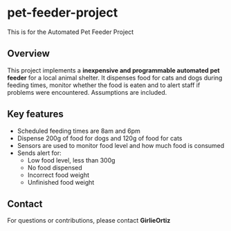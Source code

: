 # pet-feeder-project
This is for the Automated Pet Feeder Project

## Overview

This project implements a **inexpensive and programmable automated pet feeder** for a local animal shelter. It dispenses food for cats and dogs during feeding times, monitor whether the food is eaten and to alert staff if problems were encountered. Assumptions are included.

## Key features
- Scheduled feeding times are 8am and 6pm
- Dispense 200g of food for dogs and 120g of food for cats
- Sensors are used to monitor food level and how much food is consumed
- Sends alert for:
    - Low food level, less than 300g
    - No food dispensed
    - Incorrect food weight
    - Unfinished food weight

## Contact
For questions or contributions, please contact **GirlieOrtiz**
